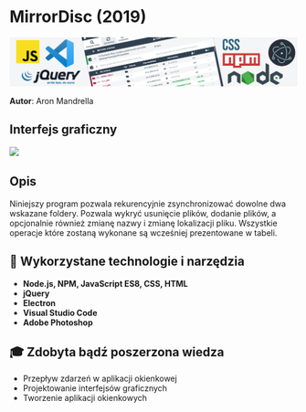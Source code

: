 # MirrorDisc (2019)

[![Thumbnail](https://github.com/aronmandrella/MirrorDisc/blob/main/GitHub_Thumbnail.png)](https://github.com/aronmandrella/MirrorDisc/blob/main/GitHub_Thumbnail.png)

**Autor**: Aron Mandrella

## Interfejs graficzny
![](https://github.com/aronmandrella/MirrorDisc/blob/main/MirrorDiscPreview.gif)

## Opis
Niniejszy program pozwala rekurencyjnie zsynchronizować dowolne dwa wskazane foldery. Pozwala wykryć usunięcie plików, dodanie plików, a opcjonalnie również zmianę nazwy i zmianę lokalizacji pliku. Wszystkie operacje które zostaną wykonane są wcześniej prezentowane w tabeli.

## 🧰 Wykorzystane technologie i narzędzia
* **Node.js, NPM, JavaScript ES8, CSS, HTML**
* **jQuery**
* **Electron**
* **Visual Studio Code**
* **Adobe Photoshop**

## 🎓 Zdobyta bądź poszerzona wiedza
* Przepływ zdarzeń w aplikacji okienkowej
* Projektowanie interfejsów graficznych
* Tworzenie aplikacji okienkowych

